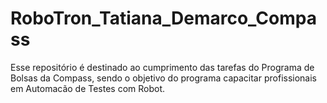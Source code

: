 # RoboTron_Tatiana_Demarco_Compass

Esse repositório é destinado ao cumprimento das tarefas do Programa de Bolsas da Compass, sendo o objetivo do programa capacitar profissionais em Automacão de Testes com Robot.

